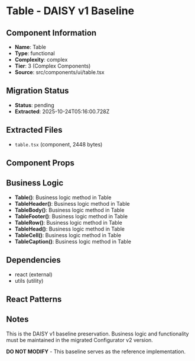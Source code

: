 # Table - DAISY v1 Baseline

## Component Information

- **Name**: Table
- **Type**: functional
- **Complexity**: complex
- **Tier**: 3 (Complex Components)
- **Source**: src/components/ui/table.tsx

## Migration Status

- **Status**: pending
- **Extracted**: 2025-10-24T05:16:00.728Z

## Extracted Files

- `table.tsx` (component, 2448 bytes)

## Component Props



## Business Logic

- **Table()**: Business logic method in Table
- **TableHeader()**: Business logic method in Table
- **TableBody()**: Business logic method in Table
- **TableFooter()**: Business logic method in Table
- **TableRow()**: Business logic method in Table
- **TableHead()**: Business logic method in Table
- **TableCell()**: Business logic method in Table
- **TableCaption()**: Business logic method in Table

## Dependencies

- react (external)
- utils (utility)

## React Patterns



## Notes

This is the DAISY v1 baseline preservation. Business logic and functionality
must be maintained in the migrated Configurator v2 version.

**DO NOT MODIFY** - This baseline serves as the reference implementation.
